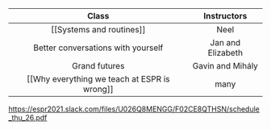 | Class       | Instructors | 
| :---:        |    :----:   |  
| [[Systems and routines]]      | Neel       | 
| Better conversations with yourself   | Jan and Elizabeth        |
| Grand futures  | Gavin and Mihály       |
| [[Why everything we teach at ESPR is wrong]] | many |

https://espr2021.slack.com/files/U026Q8MENGG/F02CE8QTHSN/schedule_thu_26.pdf